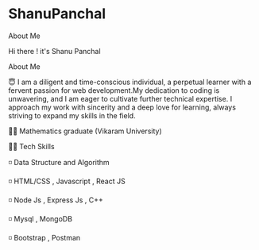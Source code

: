 # ShanuPanchal
About Me

Hi there !
it's Shanu Panchal  
 
About Me

😇 I am a diligent and time-conscious individual, a perpetual learner with a fervent passion for web development.My dedication to coding is unwavering, and I am eager to cultivate further technical expertise. I approach my work with sincerity and a deep love for learning, always striving to expand my skills in the field.

🧑‍🎓 Mathematics graduate (Vikaram University)


🧑‍💻 Tech Skills


◽ Data Structure and Algorithm

◽ HTML/CSS , Javascript , React JS

◽ Node Js , Express Js , C++

◽ Mysql , MongoDB

◽ Bootstrap , Postman 

